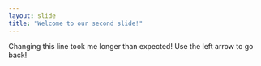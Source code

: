 ```yaml
---
layout: slide
title: "Welcome to our second slide!"
---
```

Changing this line took me longer than expected!
Use the left arrow to go back!
